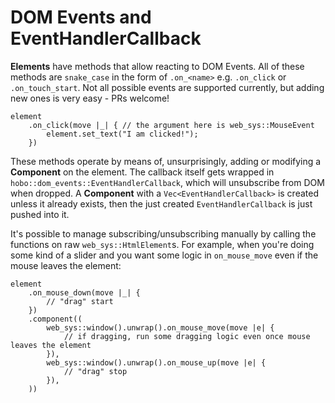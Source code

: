 # DOM Events and EventHandlerCallback

**Elements** have methods that allow reacting to DOM Events. All of these methods are `snake_case` in the form of `.on_<name>` e.g. `.on_click` or `.on_touch_start`. Not all possible events are supported currently, but adding new ones is very easy - PRs welcome!

```rust,noplaypen
element
    .on_click(move |_| { // the argument here is web_sys::MouseEvent
        element.set_text("I am clicked!");
    })
```

These methods operate by means of, unsurprisingly, adding or modifying a **Component** on the element. The callback itself gets wrapped in `hobo::dom_events::EventHandlerCallback`, which will unsubscribe from DOM when dropped. A **Component** with a `Vec<EventHandlerCallback>` is created unless it already exists, then the just created `EventHandlerCallback` is just pushed into it.    

It's possible to manage subscribing/unsubscribing manually by calling the functions on raw `web_sys::HtmlElement`s. For example, when you're doing some kind of a slider and you want some logic in `on_mouse_move` even if the mouse leaves the element:

```rust,noplaypen
element
    .on_mouse_down(move |_| {
        // "drag" start
    })
    .component((
        web_sys::window().unwrap().on_mouse_move(move |e| {
            // if dragging, run some dragging logic even once mouse leaves the element
        }),
        web_sys::window().unwrap().on_mouse_up(move |e| {
            // "drag" stop
        }),
    ))
```
